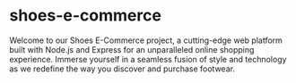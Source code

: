 # shoes-e-commerce
Welcome to our Shoes E-Commerce project, a cutting-edge web platform built with Node.js and Express for an unparalleled online shopping experience. Immerse yourself in a seamless fusion of style and technology as we redefine the way you discover and purchase footwear.
